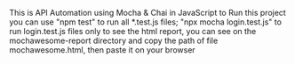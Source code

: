 This is API Automation using Mocha & Chai in JavaScript
to Run this project you can use "npm test" to run all *.test.js files; "npx mocha login.test.js" to run login.test.js files only
to see the html report, you can see on the mochawesome-report directory and copy the path of file mochawesome.html, then paste it on your browser
